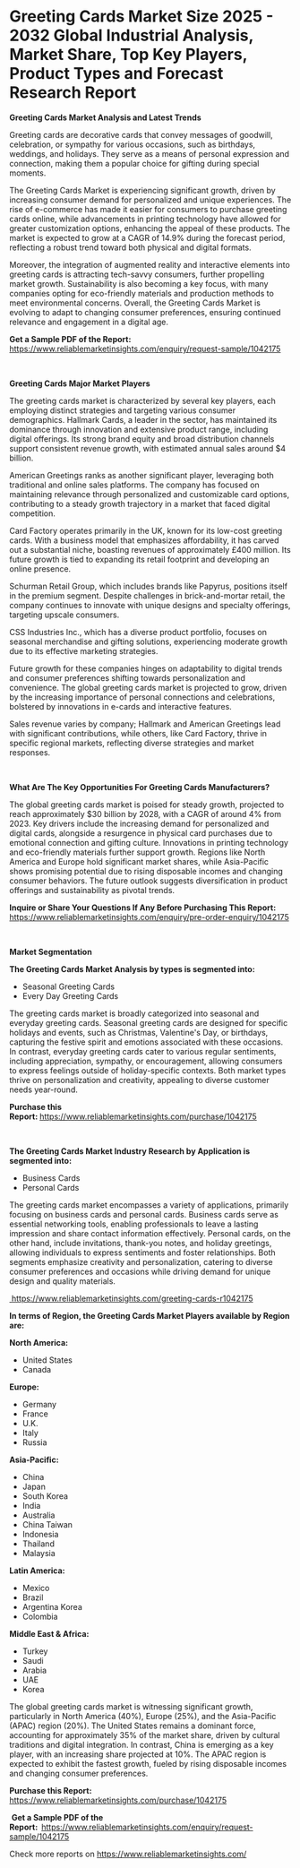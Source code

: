 <p><h1>Greeting Cards Market Size 2025 - 2032 Global Industrial Analysis, Market Share, Top Key Players, Product Types and Forecast Research Report</h1></p><p><strong>Greeting Cards Market Analysis and Latest Trends</strong></p>
<p><p>Greeting cards are decorative cards that convey messages of goodwill, celebration, or sympathy for various occasions, such as birthdays, weddings, and holidays. They serve as a means of personal expression and connection, making them a popular choice for gifting during special moments.</p><p>The Greeting Cards Market is experiencing significant growth, driven by increasing consumer demand for personalized and unique experiences. The rise of e-commerce has made it easier for consumers to purchase greeting cards online, while advancements in printing technology have allowed for greater customization options, enhancing the appeal of these products. The market is expected to grow at a CAGR of 14.9% during the forecast period, reflecting a robust trend toward both physical and digital formats.</p><p>Moreover, the integration of augmented reality and interactive elements into greeting cards is attracting tech-savvy consumers, further propelling market growth. Sustainability is also becoming a key focus, with many companies opting for eco-friendly materials and production methods to meet environmental concerns. Overall, the Greeting Cards Market is evolving to adapt to changing consumer preferences, ensuring continued relevance and engagement in a digital age.</p></p>
<p><strong>Get a Sample PDF of the Report:&nbsp;</strong> <a href="https://www.reliablemarketinsights.com/enquiry/request-sample/1042175?utm_campaign=2210&utm_medium=2&utm_source=Github&utm_content=ia&utm_term=04042025&utm_id=greeting-cards">https://www.reliablemarketinsights.com/enquiry/request-sample/1042175</a></p>
<p>&nbsp;</p>
<p><strong>Greeting Cards Major Market Players</strong></p>
<p><p>The greeting cards market is characterized by several key players, each employing distinct strategies and targeting various consumer demographics. Hallmark Cards, a leader in the sector, has maintained its dominance through innovation and extensive product range, including digital offerings. Its strong brand equity and broad distribution channels support consistent revenue growth, with estimated annual sales around $4 billion.</p><p>American Greetings ranks as another significant player, leveraging both traditional and online sales platforms. The company has focused on maintaining relevance through personalized and customizable card options, contributing to a steady growth trajectory in a market that faced digital competition.</p><p>Card Factory operates primarily in the UK, known for its low-cost greeting cards. With a business model that emphasizes affordability, it has carved out a substantial niche, boasting revenues of approximately £400 million. Its future growth is tied to expanding its retail footprint and developing an online presence.</p><p>Schurman Retail Group, which includes brands like Papyrus, positions itself in the premium segment. Despite challenges in brick-and-mortar retail, the company continues to innovate with unique designs and specialty offerings, targeting upscale consumers.</p><p>CSS Industries Inc., which has a diverse product portfolio, focuses on seasonal merchandise and gifting solutions, experiencing moderate growth due to its effective marketing strategies.</p><p>Future growth for these companies hinges on adaptability to digital trends and consumer preferences shifting towards personalization and convenience. The global greeting cards market is projected to grow, driven by the increasing importance of personal connections and celebrations, bolstered by innovations in e-cards and interactive features.</p><p>Sales revenue varies by company; Hallmark and American Greetings lead with significant contributions, while others, like Card Factory, thrive in specific regional markets, reflecting diverse strategies and market responses.</p></p>
<p>&nbsp;</p>
<p><strong>What Are The Key Opportunities For Greeting Cards Manufacturers?</strong></p>
<p><p>The global greeting cards market is poised for steady growth, projected to reach approximately $30 billion by 2028, with a CAGR of around 4% from 2023. Key drivers include the increasing demand for personalized and digital cards, alongside a resurgence in physical card purchases due to emotional connection and gifting culture. Innovations in printing technology and eco-friendly materials further support growth. Regions like North America and Europe hold significant market shares, while Asia-Pacific shows promising potential due to rising disposable incomes and changing consumer behaviors. The future outlook suggests diversification in product offerings and sustainability as pivotal trends.</p></p>
<p><strong>Inquire or Share Your Questions If Any Before Purchasing This Report:</strong> <a href="https://www.reliablemarketinsights.com/enquiry/pre-order-enquiry/1042175?utm_campaign=2210&utm_medium=2&utm_source=Github&utm_content=ia&utm_term=04042025&utm_id=greeting-cards">https://www.reliablemarketinsights.com/enquiry/pre-order-enquiry/1042175</a></p>
<p>&nbsp;</p>
<p><strong>Market Segmentation</strong></p>
<p><strong>The Greeting Cards Market Analysis by types is segmented into:</strong></p>
<p><ul><li>Seasonal Greeting Cards</li><li>Every Day Greeting Cards</li></ul></p>
<p><p>The greeting cards market is broadly categorized into seasonal and everyday greeting cards. Seasonal greeting cards are designed for specific holidays and events, such as Christmas, Valentine's Day, or birthdays, capturing the festive spirit and emotions associated with these occasions. In contrast, everyday greeting cards cater to various regular sentiments, including appreciation, sympathy, or encouragement, allowing consumers to express feelings outside of holiday-specific contexts. Both market types thrive on personalization and creativity, appealing to diverse customer needs year-round.</p></p>
<p><strong>Purchase this Report:&nbsp;</strong><a href="https://www.reliablemarketinsights.com/purchase/1042175?utm_campaign=2210&utm_medium=2&utm_source=Github&utm_content=ia&utm_term=04042025&utm_id=greeting-cards">https://www.reliablemarketinsights.com/purchase/1042175</a></p>
<p>&nbsp;</p>
<p><strong>The Greeting Cards Market Industry Research by Application is segmented into:</strong></p>
<p><ul><li>Business Cards</li><li>Personal Cards</li></ul></p>
<p><p>The greeting cards market encompasses a variety of applications, primarily focusing on business cards and personal cards. Business cards serve as essential networking tools, enabling professionals to leave a lasting impression and share contact information effectively. Personal cards, on the other hand, include invitations, thank-you notes, and holiday greetings, allowing individuals to express sentiments and foster relationships. Both segments emphasize creativity and personalization, catering to diverse consumer preferences and occasions while driving demand for unique design and quality materials.</p></p>
<p><a href="https://www.reliablemarketinsights.com/greeting-cards-r1042175?utm_campaign=2210&utm_medium=2&utm_source=Github&utm_content=ia&utm_term=04042025&utm_id=greeting-cards">&nbsp;https://www.reliablemarketinsights.com/greeting-cards-r1042175</a></p>
<p><strong>In terms of Region, the Greeting Cards Market Players available by Region are:</strong></p>
<p>
    <p> <strong> North America: </strong>
        <ul>
            <li>United States</li>
            <li>Canada</li>
        </ul>
        </p> 
    <p> <strong> Europe: </strong>
        <ul>
            <li>Germany</li>
            <li>France</li>
            <li>U.K.</li>
            <li>Italy</li>
            <li>Russia</li>
        </ul>
        </p> 
    <p> <strong> Asia-Pacific: </strong>
        <ul>
            <li>China</li>
            <li>Japan</li>
            <li>South Korea</li>
            <li>India</li>
            <li>Australia</li>
            <li>China Taiwan</li>
            <li>Indonesia</li>
            <li>Thailand</li>
            <li>Malaysia</li>
        </ul>
        </p> 
    <p> <strong> Latin America: </strong>
        <ul>
            <li>Mexico</li>
            <li>Brazil</li>
            <li>Argentina Korea</li>
            <li>Colombia</li>
        </ul>
        </p> 
    <p> <strong> Middle East & Africa: </strong>
        <ul>
            <li>Turkey</li>
            <li>Saudi</li>
            <li>Arabia</li>
            <li>UAE</li>
            <li>Korea</li>
        </ul>
    </p>
    </p>
<p><p>The global greeting cards market is witnessing significant growth, particularly in North America (40%), Europe (25%), and the Asia-Pacific (APAC) region (20%). The United States remains a dominant force, accounting for approximately 35% of the market share, driven by cultural traditions and digital integration. In contrast, China is emerging as a key player, with an increasing share projected at 10%. The APAC region is expected to exhibit the fastest growth, fueled by rising disposable incomes and changing consumer preferences.</p></p>
<p><strong>Purchase this Report: </strong><a href="https://www.reliablemarketinsights.com/purchase/1042175?utm_campaign=2210&utm_medium=2&utm_source=Github&utm_content=ia&utm_term=04042025&utm_id=greeting-cards">https://www.reliablemarketinsights.com/purchase/1042175</a></p>
<p>&nbsp;<strong>Get a Sample PDF of the Report:&nbsp;&nbsp;</strong><a href="https://www.reliablemarketinsights.com/enquiry/request-sample/1042175?utm_campaign=2210&utm_medium=2&utm_source=Github&utm_content=ia&utm_term=04042025&utm_id=greeting-cards">https://www.reliablemarketinsights.com/enquiry/request-sample/1042175</a></p>
<p><strong></strong></p>
<p>Check more reports on <a href="https://www.reliablemarketinsights.com/?utm_campaign=2210&utm_medium=2&utm_source=Github&utm_content=ia&utm_term=04042025&utm_id=greeting-cards">https://www.reliablemarketinsights.com/</a></p>